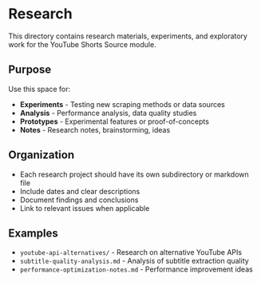 # Research

This directory contains research materials, experiments, and exploratory work for the YouTube Shorts Source module.

## Purpose

Use this space for:
- **Experiments** - Testing new scraping methods or data sources
- **Analysis** - Performance analysis, data quality studies
- **Prototypes** - Experimental features or proof-of-concepts
- **Notes** - Research notes, brainstorming, ideas

## Organization

- Each research project should have its own subdirectory or markdown file
- Include dates and clear descriptions
- Document findings and conclusions
- Link to relevant issues when applicable

## Examples

- `youtube-api-alternatives/` - Research on alternative YouTube APIs
- `subtitle-quality-analysis.md` - Analysis of subtitle extraction quality
- `performance-optimization-notes.md` - Performance improvement ideas
